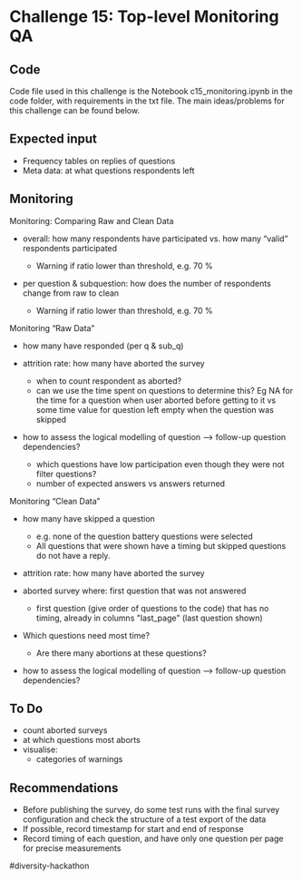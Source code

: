 # Challenge 15: Top-level Monitoring QA

## Code
Code file used in this challenge is the Notebook c15_monitoring.ipynb in the code folder, with requirements in the txt file.
The main ideas/problems for this challenge can be found below.

## Expected input

* Frequency tables on replies of questions
* Meta data: at what questions respondents left
    

## Monitoring


Monitoring: Comparing Raw and Clean Data

* overall: how many respondents have participated vs. how many “valid” respondents participated
   * Warning if ratio lower than threshold, e.g. 70 %

* per question & subquestion: how does the number of respondents change from raw to clean
   * Warning if ratio lower than threshold, e.g. 70 %

Monitoring “Raw Data” 

* how many have responded (per q & sub_q) 

* attrition rate: how many have aborted the survey
   * when to count respondent as aborted?
   * can we use the time spent on questions to determine this? Eg NA for the time for a question when user aborted before getting to it vs some time value for question left empty when the question was skipped

* how to assess the logical modelling of question —> follow-up question dependencies?

  -  which questions have low participation even though they were not filter questions?
  -  number of expected answers vs answers returned

Monitoring “Clean Data” 

* how many have skipped a question
    - e.g. none of the question battery questions were selected
    - All questions that were shown have a timing but skipped questions do not have a reply.

* attrition rate: how many have aborted the survey

* aborted survey where: first question that was not answered
    * first question (give order of questions to the code) that has no timing, already in columns "last_page" (last question shown)

* Which questions need most time?
    * Are there many abortions at these questions?

* how to assess the logical modelling of question —> follow-up question dependencies?



## To Do
- count aborted surveys
- at which questions most aborts
- visualise:
    - categories of warnings

## Recommendations

- Before publishing the survey, do some test runs with the final survey configuration and check the structure of a test export of the data 
- If possible, record timestamp for start and end of response
- Record timing of each question, and have only one question per page for precise measurements




#diversity-hackathon
